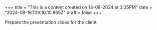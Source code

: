 +++
title = "This is a content created on 14-08-2024 at 3:35PM"
date = "2024-08-16T09:10:10.865Z"
draft = false
+++

  Prepare the presentation slides for the client.
        